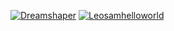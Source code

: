 [![Dreamshaper](https://img.shields.io/badge/Dreamshaper-blue)]([https://example.com/dreamshaper](https://colab.research.google.com/gist/alptekinnege/dd1df06d5e0743d74298ce3123655bcd/dreamshaper_xl_webui_colab.ipynb))
[![Leosamhelloworld](https://img.shields.io/badge/Leosamhelloworld-green)](https://example.com/leosamhelloworld)
